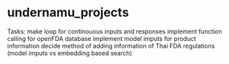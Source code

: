 # undernamu_projects
Tasks:
	make loop for continouous inputs and responses
	implement function calling for openFDA database
	implement model imputs for product information
 	decide method of adding information of Thai FDA regulations (model imputs vs embedding based search)

